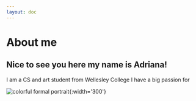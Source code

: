 ```yaml
---
layout: doc
---
```

# About me 
## Nice to see you here my name is Adriana!
 I am a CS and art student from Wellesley College I have a big passion for 



![colorful formal portrait](/Users/adrianacastillo/Documents/GitHub/portfolio-adriana/assets/images/AC.jpg){:width='300'}